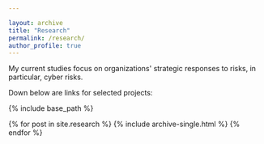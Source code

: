 ```yaml
---

layout: archive
title: "Research"
permalink: /research/
author_profile: true
---
```


My current studies focus on organizations' strategic responses to risks, in particular, cyber risks.



Down below are links for selected projects:

{% include base_path %}

{% for post in site.research %}
  {% include archive-single.html %}
{% endfor %}
